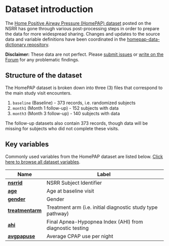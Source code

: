 # Dataset introduction

The [Home Positive Airway Pressure (HomePAP) dataset](:files_path:/datasets) posted on the NSRR has gone through various post-processing steps in order to prepare the data for more widespread sharing. Changes and updates to the source data and variable definitions have been coordinated in the [homepap-data-dictionary repository](https://github.com/sleepepi/homepap-data-dictionary).

**Disclaimer:** These data are not perfect. Please [submit issues](https://github.com/sleepepi/homepap-data-dictionary/issues) or [write on the Forum](https://sleepdata.org/forum) for any problematic findings.

## Structure of the dataset

The HomePAP dataset is broken down into three (3) files that correspond to the main study visit encounters.

1. `baseline` (Baseline) - 373 records, i.e. randomized subjects
2. `month1` (Month 1 follow-up) - 152 subjects with data
3. `month3` (Month 3 follow-up) - 140 subjects with data

The follow-up datasets also contain 373 records, though data will be missing for subjects who did not complete these visits.

## Key variables

Commonly used variables from the HomePAP dataset are listed below. [Click here to browse all dataset variables](https://sleepdata.org/datasets/homepap/variables/).

| Name                                                                             | Label                                                      |
| -------------------------------------------------------------------------------- | ---------------------------------------------------------- |
| [**nsrrid**](https://sleepdata.org/datasets/homepap/variables/nsrrid)            | NSRR Subject Identifier                                    |
| [**age**](https://sleepdata.org/datasets/homepap/variables/age)                  | Age at baseline visit                                      |
| [**gender**](https://sleepdata.org/datasets/homepap/variables/gender)            | Gender                                                     |
| [**treatmentarm**](https://sleepdata.org/datasets/homepap/variables/treatmentarm)| Treatment arm (i.e. initial diagnostic study type pathway) |
| [**ahi**](https://sleepdata.org/datasets/homepap/variables/ahi)                  | Final Apnea-Hypopnea Index (AHI) from diagnostic testing   |
| [**avgpapuse**](https://sleepdata.org/datasets/homepap/variables/avgpapuse)      | Average CPAP use per night                                 |
